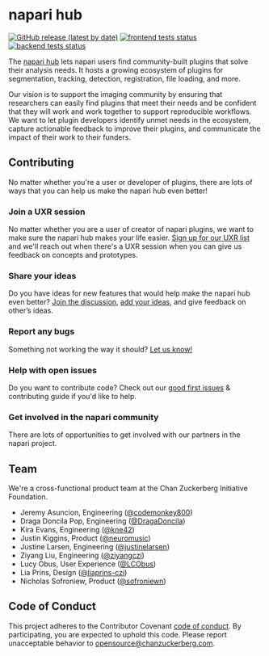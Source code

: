 # napari hub

[![GitHub release (latest by date)](https://img.shields.io/github/v/release/chanzuckerberg/napari-hub)](https://github.com/chanzuckerberg/napari-hub/releases/latest)
[![frontend tests status](https://github.com/chanzuckerberg/napari-hub/actions/workflows/frontend-tests.yml/badge.svg)](https://github.com/chanzuckerberg/napari-hub/actions/workflows/frontend-tests.yml?query=branch%3Amain)
[![backend tests status](https://github.com/chanzuckerberg/napari-hub/actions/workflows/backend-tests.yml/badge.svg)](https://github.com/chanzuckerberg/napari-hub/actions/workflows/backend-tests.yml?query=branch%3Amain)


The [napari hub](https://www.napari-hub.org) lets napari users find community-built plugins that solve their analysis needs.  It hosts a growing ecosystem of plugins for segmentation, tracking, detection, registration, file loading, and more. 

Our vision is to support the imaging community by ensuring that researchers can easily find plugins that meet their needs and be confident that they will work and work together to support reproducible workflows. 
We want to let plugin developers identify unmet needs in the ecosystem, capture actionable feedback to improve their plugins, and communicate the impact of their work to their funders.

## Contributing

No matter whether you're a user or developer of plugins, there are lots of ways that you can help us make the napari hub even better!

### Join a UXR session

No matter whether you are a user of creator of napari plugins, we want to make sure the napari hub makes your life easier. [Sign up for our UXR list](https://airtable.com/shr0hPRlLfYcnmVJk) and we'll reach out when there's a UXR session when you can give us feedback on concepts and prototypes.

### Share your ideas

Do you have ideas for new features that would help make the napari hub even better? [Join the discussion](https://github.com/chanzuckerberg/napari-hub/discussions/categories/ideas), [add your ideas](https://github.com/chanzuckerberg/napari-hub/discussions/new?category=ideas), and give feedback on other’s ideas.

### Report any bugs

Something not working the way it should? [Let us know!](https://github.com/chanzuckerberg/napari-hub/issues/new?assignees=&labels=bug&template=bug_report.md&title=)

### Help with open issues

Do you want to contribute code? Check out our [good first issues](https://github.com/chanzuckerberg/napari-hub/contribute) & contributing guide if you'd like to help.

### Get involved in the napari community

There are lots of opportunities to get involved with our partners in the napari project.  


## Team

We're a cross-functional product team at the Chan Zuckerberg Initiative Foundation.

- Jeremy Asuncion, Engineering ([@codemonkey800](https://github.com/codemonkey800))
- Draga Doncila Pop, Engineering ([@DragaDoncila](https://github.com/DragaDoncila))
- Kira Evans, Engineering ([@kne42](https://github.com/kne42))
- Justin Kiggins, Product ([@neuromusic](https://github.com/neuromusic))
- Justine Larsen, Engineering ([@justinelarsen](https://github.com/justinelarsen))
- Ziyang Liu, Engineering ([@ziyangczi](https://github.com/ziyangczi))
- Lucy Obus, User Experience ([@LCObus](https://github.com/LCObus))
- Lia Prins, Design ([@liaprins-czi](https://github.com/liaprins-czi))
- Nicholas Sofroniew, Product ([@sofroniewn](https://github.com/sofroniewn))

## Code of Conduct

This project adheres to the Contributor Covenant [code of conduct](https://github.com/chanzuckerberg/.github/blob/master/CODE_OF_CONDUCT.md). By participating, you are expected to uphold this code. Please report unacceptable behavior to [opensource@chanzuckerberg.com](mailto:opensource@chanzuckerberg.com).
